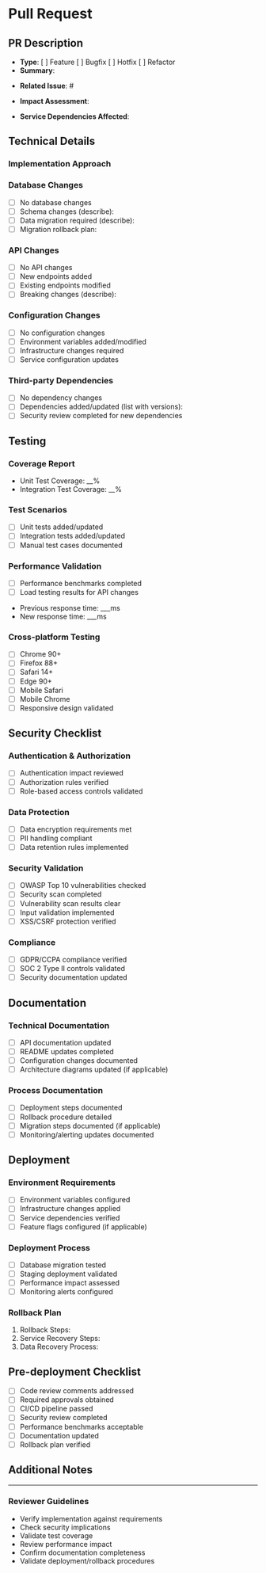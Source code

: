 # Pull Request

## PR Description
- **Type**: [ ] Feature [ ] Bugfix [ ] Hotfix [ ] Refactor
- **Summary**: 
<!-- Provide a clear and concise description of the changes -->

- **Related Issue**: #
<!-- Link to the related issue(s) this PR addresses -->

- **Impact Assessment**:
<!-- Describe the scope and impact of these changes -->

- **Service Dependencies Affected**:
<!-- List any services or components affected by this change -->

## Technical Details
### Implementation Approach
<!-- Describe the technical implementation approach -->

### Database Changes
- [ ] No database changes
- [ ] Schema changes (describe):
- [ ] Data migration required (describe):
- [ ] Migration rollback plan:

### API Changes
- [ ] No API changes
- [ ] New endpoints added
- [ ] Existing endpoints modified
- [ ] Breaking changes (describe):

### Configuration Changes
- [ ] No configuration changes
- [ ] Environment variables added/modified
- [ ] Infrastructure changes required
- [ ] Service configuration updates

### Third-party Dependencies
- [ ] No dependency changes
- [ ] Dependencies added/updated (list with versions):
- [ ] Security review completed for new dependencies

## Testing
### Coverage Report
- Unit Test Coverage: __%
- Integration Test Coverage: __%

### Test Scenarios
- [ ] Unit tests added/updated
- [ ] Integration tests added/updated
- [ ] Manual test cases documented

### Performance Validation
- [ ] Performance benchmarks completed
- [ ] Load testing results for API changes
- Previous response time: ___ms
- New response time: ___ms

### Cross-platform Testing
- [ ] Chrome 90+
- [ ] Firefox 88+
- [ ] Safari 14+
- [ ] Edge 90+
- [ ] Mobile Safari
- [ ] Mobile Chrome
- [ ] Responsive design validated

## Security Checklist
### Authentication & Authorization
- [ ] Authentication impact reviewed
- [ ] Authorization rules verified
- [ ] Role-based access controls validated

### Data Protection
- [ ] Data encryption requirements met
- [ ] PII handling compliant
- [ ] Data retention rules implemented

### Security Validation
- [ ] OWASP Top 10 vulnerabilities checked
- [ ] Security scan completed
- [ ] Vulnerability scan results clear
- [ ] Input validation implemented
- [ ] XSS/CSRF protection verified

### Compliance
- [ ] GDPR/CCPA compliance verified
- [ ] SOC 2 Type II controls validated
- [ ] Security documentation updated

## Documentation
### Technical Documentation
- [ ] API documentation updated
- [ ] README updates completed
- [ ] Configuration changes documented
- [ ] Architecture diagrams updated (if applicable)

### Process Documentation
- [ ] Deployment steps documented
- [ ] Rollback procedure detailed
- [ ] Migration steps documented (if applicable)
- [ ] Monitoring/alerting updates documented

## Deployment
### Environment Requirements
- [ ] Environment variables configured
- [ ] Infrastructure changes applied
- [ ] Service dependencies verified
- [ ] Feature flags configured (if applicable)

### Deployment Process
- [ ] Database migration tested
- [ ] Staging deployment validated
- [ ] Performance impact assessed
- [ ] Monitoring alerts configured

### Rollback Plan
<!-- Detail the steps required to rollback this change if needed -->

1. Rollback Steps:
2. Service Recovery Steps:
3. Data Recovery Process:

## Pre-deployment Checklist
- [ ] Code review comments addressed
- [ ] Required approvals obtained
- [ ] CI/CD pipeline passed
- [ ] Security review completed
- [ ] Performance benchmarks acceptable
- [ ] Documentation updated
- [ ] Rollback plan verified

## Additional Notes
<!-- Any additional information that reviewers should know -->

---
### Reviewer Guidelines
- Verify implementation against requirements
- Check security implications
- Validate test coverage
- Review performance impact
- Confirm documentation completeness
- Validate deployment/rollback procedures